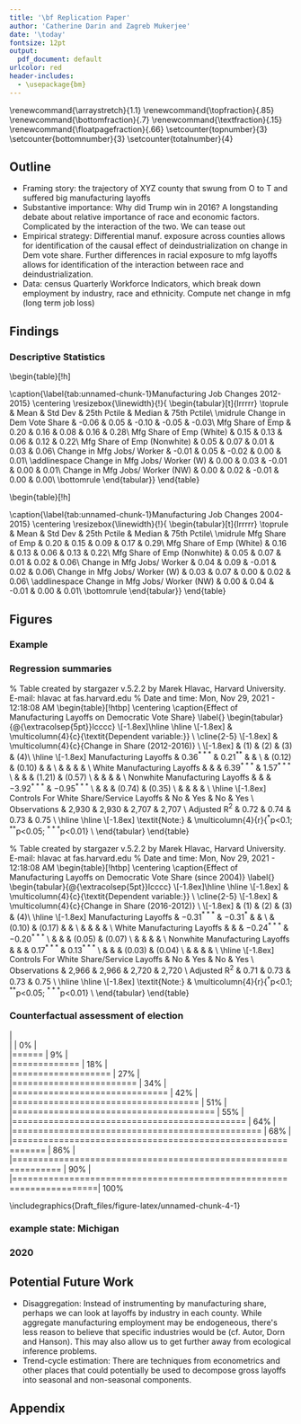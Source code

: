 ```yaml
---
title: '\bf Replication Paper'
author: 'Catherine Darin and Zagreb Mukerjee'
date: '\today'
fontsize: 12pt
output:
  pdf_document: default
urlcolor: red
header-includes:
  - \usepackage{bm}
---
```


\renewcommand{\arraystretch}{1.1}
\renewcommand{\topfraction}{.85}
\renewcommand{\bottomfraction}{.7}
\renewcommand{\textfraction}{.15}
\renewcommand{\floatpagefraction}{.66}
\setcounter{topnumber}{3}
\setcounter{bottomnumber}{3}
\setcounter{totalnumber}{4}


## Outline
- Framing story: the trajectory of XYZ county that swung from O to T and suffered big manufacturing layoffs
- Substantive importance: Why did Trump win in 2016? A longstanding debate about relative importance of race and economic factors. Complicated by the interaction of the two. We can tease out 
- Empirical strategy: Differential manuf. exposure across counties allows for identification of the causal effect of deindustrialization on change in Dem vote share. Further differences in racial exposure to mfg layoffs allows for identification of the interaction between race and deindustrialization. 
- Data: census Quarterly Workforce Indicators, which break down employment by industry, race and ethnicity. Compute net change in mfg (long term job loss)



## Findings

### Descriptive Statistics
\begin{table}[!h]

\caption{\label{tab:unnamed-chunk-1}Manufacturing Job Changes 2012-2015}
\centering
\resizebox{\linewidth}{!}{
\begin{tabular}[t]{lrrrrr}
\toprule
  & Mean & Std Dev & 25th Pctile & Median & 75th Pctile\\
\midrule
Change in Dem Vote Share & -0.06 & 0.05 & -0.10 & -0.05 & -0.03\\
Mfg Share of Emp & 0.20 & 0.16 & 0.08 & 0.16 & 0.28\\
Mfg Share of Emp (White) & 0.15 & 0.13 & 0.06 & 0.12 & 0.22\\
Mfg Share of Emp (Nonwhite) & 0.05 & 0.07 & 0.01 & 0.03 & 0.06\\
Change in Mfg Jobs/ Worker & -0.01 & 0.05 & -0.02 & 0.00 & 0.01\\
\addlinespace
Change in Mfg Jobs/ Worker (W) & 0.00 & 0.03 & -0.01 & 0.00 & 0.01\\
Change in Mfg Jobs/ Worker (NW) & 0.00 & 0.02 & -0.01 & 0.00 & 0.00\\
\bottomrule
\end{tabular}}
\end{table}

\begin{table}[!h]

\caption{\label{tab:unnamed-chunk-1}Manufacturing Job Changes 2004-2015}
\centering
\resizebox{\linewidth}{!}{
\begin{tabular}[t]{lrrrrr}
\toprule
  & Mean & Std Dev & 25th Pctile & Median & 75th Pctile\\
\midrule
Mfg Share of Emp & 0.20 & 0.15 & 0.09 & 0.17 & 0.29\\
Mfg Share of Emp (White) & 0.16 & 0.13 & 0.06 & 0.13 & 0.22\\
Mfg Share of Emp (Nonwhite) & 0.05 & 0.07 & 0.01 & 0.02 & 0.06\\
Change in Mfg Jobs/ Worker & 0.04 & 0.09 & -0.01 & 0.02 & 0.06\\
Change in Mfg Jobs/ Worker (W) & 0.03 & 0.07 & 0.00 & 0.02 & 0.06\\
\addlinespace
Change in Mfg Jobs/ Worker (NW) & 0.00 & 0.04 & -0.01 & 0.00 & 0.01\\
\bottomrule
\end{tabular}}
\end{table}

## Figures




### Example


### Regression summaries


% Table created by stargazer v.5.2.2 by Marek Hlavac, Harvard University. E-mail: hlavac at fas.harvard.edu
% Date and time: Mon, Nov 29, 2021 - 12:18:08 AM
\begin{table}[!htbp] \centering 
  \caption{Effect of Manufacturing Layoffs on Democratic Vote Share} 
  \label{} 
\begin{tabular}{@{\extracolsep{5pt}}lcccc} 
\\[-1.8ex]\hline 
\hline \\[-1.8ex] 
 & \multicolumn{4}{c}{\textit{Dependent variable:}} \\ 
\cline{2-5} 
\\[-1.8ex] & \multicolumn{4}{c}{Change in Share (2012-2016)} \\ 
\\[-1.8ex] & (1) & (2) & (3) & (4)\\ 
\hline \\[-1.8ex] 
 Manufacturing Layoffs & 0.36$^{***}$ & 0.21$^{**}$ &  &  \\ 
  & (0.12) & (0.10) &  &  \\ 
  & & & & \\ 
 White Manufacturing Layoffs &  &  & 6.39$^{***}$ & 1.57$^{***}$ \\ 
  &  &  & (1.21) & (0.57) \\ 
  & & & & \\ 
 Nonwhite Manufacturing Layoffs &  &  & $-$3.92$^{***}$ & $-$0.95$^{***}$ \\ 
  &  &  & (0.74) & (0.35) \\ 
  & & & & \\ 
\hline \\[-1.8ex] 
Controls For White Share/Service Layoffs & No & Yes & No & Yes \\ 
Observations & 2,930 & 2,930 & 2,707 & 2,707 \\ 
Adjusted R$^{2}$ & 0.72 & 0.74 & 0.73 & 0.75 \\ 
\hline 
\hline \\[-1.8ex] 
\textit{Note:}  & \multicolumn{4}{r}{$^{*}$p$<$0.1; $^{**}$p$<$0.05; $^{***}$p$<$0.01} \\ 
\end{tabular} 
\end{table} 




% Table created by stargazer v.5.2.2 by Marek Hlavac, Harvard University. E-mail: hlavac at fas.harvard.edu
% Date and time: Mon, Nov 29, 2021 - 12:18:08 AM
\begin{table}[!htbp] \centering 
  \caption{Effect of Manufacturing Layoffs on Democratic Vote Share (since 2004)} 
  \label{} 
\begin{tabular}{@{\extracolsep{5pt}}lcccc} 
\\[-1.8ex]\hline 
\hline \\[-1.8ex] 
 & \multicolumn{4}{c}{\textit{Dependent variable:}} \\ 
\cline{2-5} 
\\[-1.8ex] & \multicolumn{4}{c}{Change in Share (2016-2012)} \\ 
\\[-1.8ex] & (1) & (2) & (3) & (4)\\ 
\hline \\[-1.8ex] 
 Manufacturing Layoffs & $-$0.31$^{***}$ & $-$0.31$^{*}$ &  &  \\ 
  & (0.10) & (0.17) &  &  \\ 
  & & & & \\ 
 White Manufacturing Layoffs &  &  & $-$0.24$^{***}$ & $-$0.20$^{***}$ \\ 
  &  &  & (0.05) & (0.07) \\ 
  & & & & \\ 
 Nonwhite Manufacturing Layoffs &  &  & 0.17$^{***}$ & 0.13$^{***}$ \\ 
  &  &  & (0.03) & (0.04) \\ 
  & & & & \\ 
\hline \\[-1.8ex] 
Controls For White Share/Service Layoffs & No & Yes & No & Yes \\ 
Observations & 2,966 & 2,966 & 2,720 & 2,720 \\ 
Adjusted R$^{2}$ & 0.71 & 0.73 & 0.73 & 0.75 \\ 
\hline 
\hline \\[-1.8ex] 
\textit{Note:}  & \multicolumn{4}{r}{$^{*}$p$<$0.1; $^{**}$p$<$0.05; $^{***}$p$<$0.01} \\ 
\end{tabular} 
\end{table} 

### Counterfactual assessment of election


  |                                                                              |                                                                      |   0%  |                                                                              |======                                                                |   9%  |                                                                              |=============                                                         |  18%  |                                                                              |===================                                                   |  27%  |                                                                              |========================                                              |  34%  |                                                                              |==============================                                        |  42%  |                                                                              |====================================                                  |  51%  |                                                                              |=======================================                               |  55%  |                                                                              |=============================================                         |  64%  |                                                                              |================================================                      |  68%  |                                                                              |============================================================          |  86%  |                                                                              |===============================================================       |  90%  |                                                                              |======================================================================| 100%

\includegraphics{Draft_files/figure-latex/unnamed-chunk-4-1} 




### example state: Michigan

### 2020

## Potential Future Work

- Disaggregation: Instead of instrumenting by manufacturing share, perhaps we can look at layoffs by industry in each county. While aggregate manufacturing employment may be endogeneous, there's less reason to believe that specific industries would be (cf. Autor, Dorn and Hanson). This may also allow us to get further away from ecological inference problems.
- Trend-cycle estimation: There are techniques from econometrics and other places that could potentially be used to decompose gross layoffs into seasonal and non-seasonal components. 

## Appendix
